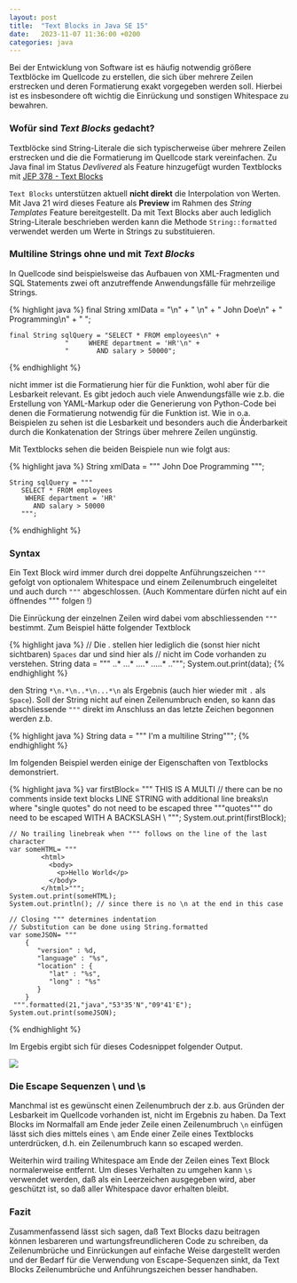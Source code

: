 ```yaml
---
layout: post
title:  "Text Blocks in Java SE 15"
date:   2023-11-07 11:36:00 +0200
categories: java
---
```

Bei der Entwicklung von Software ist es häufig notwendig größere Textblöcke 
im Quellcode zu erstellen, die sich über mehrere Zeilen erstrecken und deren
Formatierung exakt vorgegeben werden soll. Hierbei ist es insbesondere oft wichtig
die Einrückung und sonstigen Whitespace zu bewahren. 

### Wofür sind *Text Blocks* gedacht?

Textblöcke sind String-Literale die sich typischerweise über mehrere Zeilen erstrecken
und die die Formatierung im Quellcode stark vereinfachen. 
Zu Java final im Status *Devlivered* als Feature hinzugefügt wurden Textblocks mit <a target="_blank" href="https://openjdk.org/jeps/378">JEP 378 - Text Blocks</a>

`Text Blocks` unterstützen aktuell **nicht direkt** die Interpolation von Werten. Mit Java 21 wird dieses Feature 
als **Preview** im Rahmen des *String Templates* Feature bereitgestellt. Da mit Text Blocks aber auch lediglich 
String-Literale beschrieben werden kann die Methode `String::formatted` verwendet werden um Werte in
Strings zu substituieren.

### Multiline Strings ohne und mit *Text Blocks*

In Quellcode sind beispielsweise das Aufbauen von XML-Fragmenten und SQL Statements zwei oft anzutreffende Anwendungsfälle für mehrzeilige Strings.

{% highlight java %}
    final String xmlData = "<book>\n" +
                 "      <title>Java Programming</title>\n" +
                 "      <author>John Doe</author>\n" +
                 "      <genre>Programming</genre>\n" +
                 "    </book>";

    final String sqlQuery = "SELECT * FROM employees\n" +
                  "     WHERE department = 'HR'\n" +
                  "       AND salary > 50000";
{% endhighlight %}

nicht immer ist die Formatierung hier für die Funktion, wohl aber für die Lesbarkeit relevant.
Es gibt jedoch auch viele Anwendungsfälle wie z.b. die Erstellung von YAML-Markup oder die Generierung
von Python-Code bei denen die Formatierung notwendig für die Funktion ist.
Wie in o.a. Beispielen zu sehen ist die Lesbarkeit und besonders auch die Änderbarkeit durch die Konkatenation der Strings über mehrere Zeilen ungünstig.  

Mit Textblocks sehen die beiden Beispiele nun wie folgt aus:

{% highlight java %}
    String xmlData = """
       <book>
          <title>Java Programming</title>
          <author>John Doe</author>
          <genre>Programming</genre>
       </book>
       """;

    String sqlQuery = """
       SELECT * FROM employees
        WHERE department = 'HR'
          AND salary > 50000
       """;
{% endhighlight %}

### Syntax

Ein Text Block wird immer durch drei doppelte Anführungszeichen `"""` gefolgt von optionalem Whitespace und einem Zeilenumbruch eingeleitet und auch durch `"""` abgeschlossen.
(Auch Kommentare dürfen nicht auf ein öffnendes """ folgen !) 

Die Einrückung der einzelnen Zeilen wird dabei vom abschliessenden `"""` bestimmt.
Zum Beispiel hätte folgender Textblock 

{% highlight java %}
    // Die . stellen hier lediglich die (sonst hier nicht sichtbaren) `Spaces` dar und sind hier als
    // nicht im Code vorhanden zu verstehen.
    String data = """
    ..*
    ...*
    ....*
    .....*
    ..""";
    System.out.print(data);
{% endhighlight %}

den String `*\n.*\n..*\n...*\n` als Ergebnis (auch hier wieder mit `.` als `Space`). 
Soll der String nicht auf einen Zeilenumbruch enden, so kann das abschliessende `"""` direkt im 
Anschluss an das letzte Zeichen begonnen werden z.b.

{% highlight java %}
    String data = """
      I'm
      a multiline
      String""";
{% endhighlight %}

Im folgenden Beispiel werden einige der Eigenschaften von Textblocks demonstriert.

{% highlight java %}
    var firstBlock= """
       THIS IS
         A MULTI // there can be no comments inside text blocks
           LINE STRING
           with additional line breaks\n
           where "single quotes" do not need to be escaped
           three \"""quotes\""" do need to be escaped
       WITH A BACKSLASH \\
       """;
    System.out.print(firstBlock);

    // No trailing linebreak when """ follows on the line of the last character
    var someHTML= """
            <html>
              <body>
                <p>Hello World</p>
              </body>
            </html>""";
    System.out.print(someHTML);
    System.out.println(); // since there is no \n at the end in this case

    // Closing """ determines indentation
    // Substitution can be done using String.formatted
    var someJSON= """
        {
           "version" : %d,
           "language" : "%s",
           "location" : {
              "lat" : "%s",
              "long" : "%s"
           }
        }
     """.formatted(21,"java","53°35'N","09°41'E");
    System.out.print(someJSON);
{% endhighlight %}

Im Ergebis ergibt sich für dieses Codesnippet folgender Output.

<img src="/assets/images/outputTextblocks.png">

### Die Escape Sequenzen \ und \s

Manchmal ist es gewünscht einen Zeilenumbruch der z.b. aus Gründen der Lesbarkeit im Quellcode vorhanden ist, nicht im
Ergebnis zu haben. Da Text Blocks im Normalfall am Ende jeder Zeile einen Zeilenumbruch `\n` einfügen lässt sich dies
mittels eines `\` am Ende einer Zeile eines Textblocks unterdrücken, d.h. ein Zeilenumbruch kann so escaped werden.

Weiterhin wird trailing Whitespace am Ende der Zeilen eines Text Block normalerweise entfernt. Um dieses Verhalten zu 
umgehen kann `\s` verwendet werden, daß als ein Leerzeichen ausgegeben wird, aber geschützt ist, so daß aller Whitespace
davor erhalten bleibt.

### Fazit 

Zusammenfassend lässt sich sagen, daß Text Blocks dazu beitragen können lesbareren und wartungsfreundlicheren Code zu schreiben, da Zeilenumbrüche und Einrückungen auf einfache Weise dargestellt werden und der Bedarf für die Verwendung von Escape-Sequenzen sinkt, da Text Blocks Zeilenumbrüche und Anführungszeichen besser handhaben.
